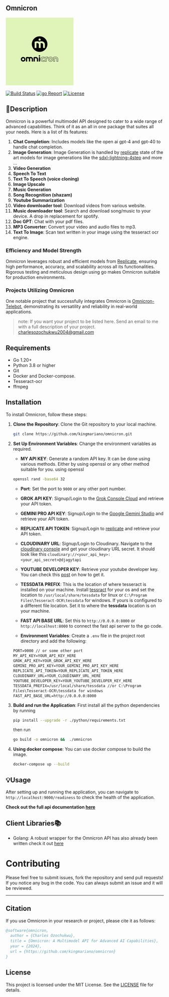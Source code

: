 ## Omnicron

![Omnicron](omnicron_logo.jpg "")

[![Build Status](https://img.shields.io/github/actions/workflow/status/kingmariano/omnicron/ci.yml?branch=main)](https://github.com/kingmariano/omnicron/actions)
[![go Report](https://goreportcard.com/badge/github.com/kingmariano/omnicron)](https://goreportcard.com/report/github.com/kingmariano/omnicron)
[![License](https://img.shields.io/github/license/kingmariano/omnicron)](https://github.com/kingmariano/omnicron/blob/main/LICENSE)

## 📜Description

Omnicron is a powerful multimodel API designed to cater to a wide range of advanced capabilities. Think of it as an all in one package that suites all your needs. Here is a list of its features:

1. **Chat Completion**: Includes models like the open ai gpt-4 and gpt-40 to handle chat completion.
2. **Image Generation**: Image Generation is handled by [replicate](https://replicate.com/) state of the art models for image generations like the [sdxl-lightning-4step](https://replicate.com/bytedance/sdxl-lightning-4step) and more ...
3. **Video Generation**
4. **Speech To Text**
5. **Text To Speech (voice cloning)**
6. **Image Upscale**
7. **Music Generation**
8. **Song Recognition (shazam)**
9. **Youtube Summarization**
10. **Video downloader tool**: Download videos from various website.
11. **Music downloader tool**: Search and download song/music to your device. A drop in replacement for spotify.
12. **Doc GPT**: Chat with your pdf files.
13. **MP3 Converter**: Convert your video and audio files to mp3.
14. **Text To Image**: Scan text written in your image using the tesseract ocr engine.

### Efficiency and Model Strength

Omnicron leverages robust and efficient models from [Replicate](https://replicate.com/), ensuring high performance, accuracy, and scalability across all its functionalities. Rigorous testing and meticulous design using go makes Omnicron suitable for production environments.

### Projects Utilizing Omnicron

One notable project that successfully integrates Omnicron is [Omnicron-Telebot](https://github.com/kingmariano/omnicron-telebot), demonstrating its versatility and reliability in real-world applications.

> note: If you want your project to be listed here. Send an email to me with a full description of your project. charlesozochukwu2004@gmail.com

## Requirements

- Go 1.20+
- Python 3.8 or higher
- Git
- Docker and Docker-compose.
- Tesseract-ocr
- ffmpeg

## Installation

To install Omnicron, follow these steps:

1. **Clone the Repository**: Clone the Git repository to your local machine.

   ```sh
   git clone https://github.com/kingmariano/omnicron.git
   ```

2. **Set Up Environment Variables**: Change the environment variables as required.

   - **MY API KEY**: Generate a random API key. It can be done using various methods. Either by using openssl or any other method suitable for you.
     using openssl

   ```bash
   openssl rand -base64 32
   ```

   - **Port**: Set the port to `9000` or any other port number.

   - **GROK API KEY**: Signup/Login to the [Grok Console Cloud](https://console.groq.com/login) and retrieve your API token.

   - **GEMINI PRO API KEY**: Signup/Login to the [Google Gemini Studio](https://ai.google.dev/aistudio/) and retrieve your API token.

   - **REPLICATE API TOKEN**: Signup/Login to [replicate](https://replicate.com/) and retrieve your API token.

   - **CLOUDINARY URL**: Signup/Login to Cloudinary. Navigate to the [cloudinary console](https://console.cloudinary.com/) and get your cloudinary URL secret. It should look like this `cloudinary://<your_api_key>:<your_api_secret>@djagytapi`

   - **YOUTUBE DEVELOPER KEY**: Retrieve your youtube developer key. You can check this [post](https://blog.hubspot.com/website/how-to-get-youtube-api-key) on how to get it.

   - **TESSDATA PREFIX**: This is the location of where tesseract is installed on your machine. Install [tessract](https://tesseract-ocr.github.io/tessdoc/Installation.html) for your os and set the location to `/usr/local/share/tessdata` for linux or `C:\Program Files\Tesseract-OCR\tessdata` for windows. If yours is configured to a different file location. Set it to where the **tessdata** location is on your machine.

   - **FAST API BASE URL**: Set this to `http://0.0.0.0:8000` or `http://localhost:8000` to connect the fast api server to the go code.

   - **Environment Variables**: Create a `.env` file in the project root directory and add the following:

   ```env
   PORT=9000 // or some other port
   MY_API_KEY=YOUR_API_KEY_HERE
   GROK_API_KEY=YOUR_GROK_API_KEY_HERE
   GEMINI_PRO_API_KEY=YOUR_GEMINI_PRO_API_KEY_HERE
   REPLICATE_API_TOKEN=YOUR_REPLICATE_API_TOKEN_HERE
   CLOUDINARY_URL=YOUR_CLOUDINARY_URL_HERE
   YOUTUBE_DEVELOPER_KEY=YOUR_YOUTUBE_DEVELOPER_KEY_HERE
   TESSDATA_PREFIX=/usr/local/share/tessdata //or C:\Program  Files\Tesseract-OCR\tessdata for windows
   FAST_API_BASE_URL=http://0.0.0.0:8000
   ```

3. **Build and run the Application**:
   First install all the python dependencies by running

   ```sh
   pip install --upgrade -r ./python/requirements.txt
   ```

   then run

   ```sh
   go build -o omnicron &&  ./omnicron
   ```

4. **Using docker compose**: You can use docker compose to build the image.

   ```sh
   docker-compose up --build
   ```

## 💡Usage

After setting up and running the application, you can navigate to `http://localhost:9000/readiness` to check the health of the application.

**Check out the full api documentation [here](https://omnicron-docs.com)**

## Client Libraries📚

- Golang: A robust wrapper for the Omnicron API has also already been written check it out [here](https://github.com/kingmariano/omnicron-go)

# Contributing

Please feel free to submit issues, fork the repository and send pull requests! If you notice any bug in the code. You can always submit an issue and it will be reviewed.

---

## Citation

If you use Omnicron in your research or project, please cite it as follows:

```bibtex
@software{omnicron,
  author = {Charles Ozochukwu},
  title = {Omnicron: A Multimodel API for Advanced AI Capabilities},
  year = {2024},
  url = {https://github.com/kingmariano/omnicron}
}
```

## License

This project is licensed under the MIT License. See the [LICENSE](https://github.com/kingmariano/omnicron/blob/main/LICENSE) file for details.
